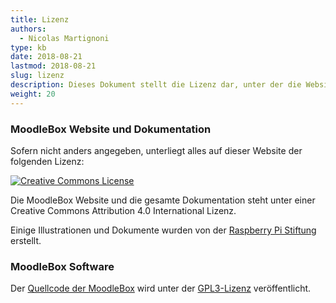 ```yaml
---
title: Lizenz
authors:
  - Nicolas Martignoni
type: kb
date: 2018-08-21
lastmod: 2018-08-21
slug: lizenz
description: Dieses Dokument stellt die Lizenz dar, unter der die Website und die Software veröffentlicht werden.
weight: 20
---
```

### MoodleBox Website und Dokumentation

Sofern nicht anders angegeben, unterliegt alles auf dieser Website der folgenden Lizenz:

[![Creative Commons License](http://i.creativecommons.org/l/by-sa/4.0/88x31.png)][3]

Die MoodleBox Website und die gesamte Dokumentation steht unter einer Creative Commons Attribution 4.0 International Lizenz.

Einige Illustrationen und Dokumente wurden von der [Raspberry Pi Stiftung][4] erstellt.

### MoodleBox Software

Der [Quellcode der MoodleBox][1] wird unter der [GPL3-Lizenz][2] veröffentlicht.

 [1]: https://github.com/moodlebox/moodlebox
 [2]: https://www.gnu.org/licenses/gpl-3.0.en.html
 [3]: https://creativecommons.org/licenses/by-nc-sa/4.0/
 [4]: https://www.raspberrypi.org
